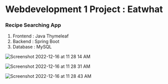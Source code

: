 # Webdevelopment 1 Project : Eatwhat
### Recipe Searching App
1. Frontend : Java Thymeleaf
2. Backend : Spring Boot
3. Database : MySQL

![Screenshot 2022-12-16 at 11 28 14 AM](https://user-images.githubusercontent.com/103467264/208144557-ce9eebba-131a-489a-9b8f-550fbe1127e0.png)

![Screenshot 2022-12-16 at 11 28 31 AM](https://user-images.githubusercontent.com/103467264/208144560-c148acbd-5f09-43fe-88f3-b7d90d6c93b1.png)

![Screenshot 2022-12-16 at 11 28 43 AM](https://user-images.githubusercontent.com/103467264/208144561-b3c56d37-7efb-4b47-840b-8d5b8735f438.png)
